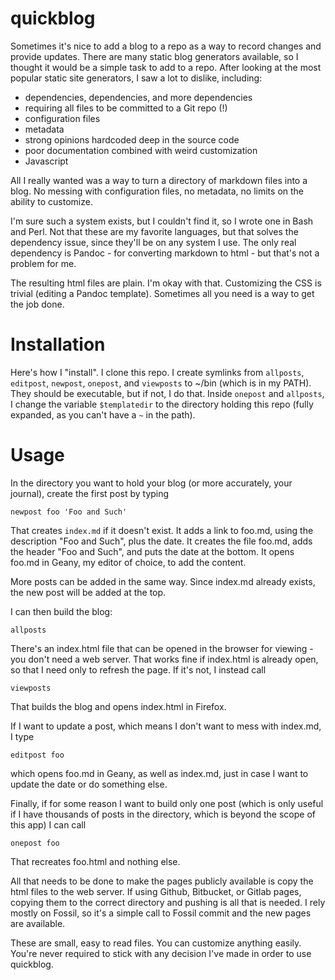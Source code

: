 # quickblog

Sometimes it's nice to add a blog to a repo as a way to record changes
and provide updates. There are many static blog generators available,
so I thought it would be a simple task to add to a repo. After looking
at the most popular static site generators, I saw a lot to dislike,
including:

- dependencies, dependencies, and more dependencies
- requiring all files to be committed to a Git repo (!)
- configuration files
- metadata
- strong opinions hardcoded deep in the source code
- poor documentation combined with weird customization
- Javascript

All I really wanted was a way to turn a directory of markdown files into
a blog. No messing with configuration files, no metadata, no limits on
the ability to customize.

I'm sure such a system exists, but I couldn't find it, so I wrote one in
Bash and Perl. Not that these are my favorite languages, but that solves
the dependency issue, since they'll be on any system I use. The only real
dependency is Pandoc - for converting markdown to html - but that's not
a problem for me.

The resulting html files are plain. I'm okay with that. Customizing the
CSS is trivial (editing a Pandoc template). Sometimes all you need is
a way to get the job done.

# Installation

Here's how I "install". I clone this repo. I create symlinks from
`allposts`, `editpost`, `newpost`, `onepost`, and `viewposts` to ~/bin
(which is in my PATH). They should be executable, but if not, I do that.
Inside `onepost` and `allposts`, I change the variable `$templatedir` to 
the directory holding this repo (fully expanded, as you can't have a `~`
in the path).

# Usage

In the directory you want to hold your blog (or more accurately, your
journal), create the first post by typing

```
newpost foo 'Foo and Such'
```

That creates `index.md` if it doesn't exist. It adds a link to foo.md,
using the description "Foo and Such", plus the date. It creates the
file foo.md, adds the header "Foo and Such", and puts the date at the
bottom. It opens foo.md in Geany, my editor of choice, to add the content.

More posts can be added in the same way. Since index.md already exists,
the new post will be added at the top.

I can then build the blog:

```
allposts
```

There's an index.html file that can be opened in the browser for viewing - you
don't need a web server. That works fine if index.html is already open,
so that I need only to refresh the page. If it's not, I instead call

```
viewposts
```

That builds the blog and opens index.html in Firefox.

If I want to update a post, which means I don't want to mess with index.md,
I type

```
editpost foo
```

which opens foo.md in Geany, as well as index.md, just in case I want to
update the date or do something else.

Finally, if for some reason I want to build only one post (which is only
useful if I have thousands of posts in the directory, which is beyond the
scope of this app) I can call

```
onepost foo
```

That recreates foo.html and nothing else.

All that needs to be done to make the pages publicly available is copy
the html files to the web server. If using Github, Bitbucket, or Gitlab
pages, copying them to the correct directory and pushing is all that is
needed. I rely mostly on Fossil, so it's a simple call to Fossil commit
and the new pages are available.

These are small, easy to read files. You can customize anything easily.
You're never required to stick with any decision I've made in order to
use quickblog.
